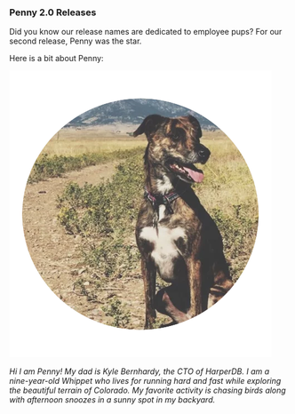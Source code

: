 ### Penny 2.0 Releases

Did you know our release names are dedicated to employee pups? For our second release, Penny was the star.

Here is a bit about Penny:

![](../../images/dogs/penny.webp)

_Hi I am Penny! My dad is Kyle Bernhardy, the CTO of HarperDB. I am a nine-year-old Whippet who lives for running hard and fast while exploring the beautiful terrain of Colorado. My favorite activity is chasing birds along with afternoon snoozes in a sunny spot in my backyard._